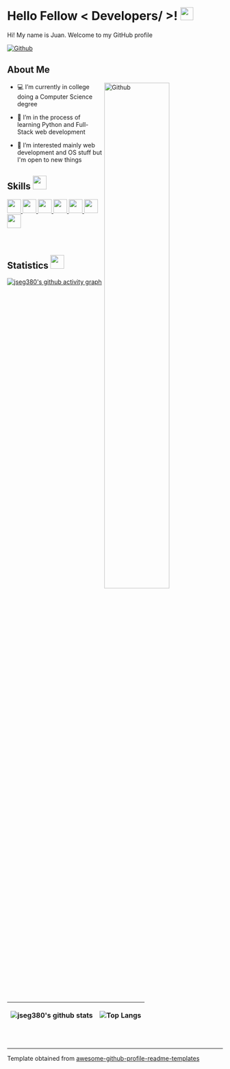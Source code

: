 <h1> Hello Fellow < Developers/ >! <img src = "https://raw.githubusercontent.com/MartinHeinz/MartinHeinz/master/wave.gif" width = 30px> </h1>

<div size='20px'> Hi! My name is Juan. Welcome to my GitHub profile
</div>

[![Github](https://img.shields.io/github/followers/jseg380?label=Follow&style=social)](https://github.com/jseg380)

<h2> About Me </h2>

<img width="55%" align="right" alt="Github" src="https://raw.githubusercontent.com/onimur/.github/master/.resources/git-header.svg" />

- 💻 I’m currently in college doing a Computer Science degree
  
- 🌱 I’m in the process of learning Python and Full-Stack web development

- 👀 I’m interested mainly web development and OS stuff but I'm open to new things
  
<h2> Skills <img src = "https://media2.giphy.com/media/QssGEmpkyEOhBCb7e1/giphy.gif?cid=ecf05e47a0n3gi1bfqntqmob8g9aid1oyj2wr3ds3mg700bl&rid=giphy.gif" width = 32px> </h2>
<a href= https://github.com/jseg380?tab=repositories&q=&type=&language=cpp&sort= > <img width ='32px' src ='https://raw.githubusercontent.com/rahulbanerjee26/githubAboutMeGenerator/main/icons/cpp.svg'> </a>
<a href= https://github.com/jseg380?tab=repositories&q=&type=&language=python&sort= > <img width ='32px' src ='https://raw.githubusercontent.com/rahulbanerjee26/githubAboutMeGenerator/main/icons/python.svg'> </a>
<a href= https://github.com/jseg380?tab=repositories&q=&type=&language=html&sort= > <img width ='32px' src ='https://raw.githubusercontent.com/rahulbanerjee26/githubAboutMeGenerator/main/icons/html.svg'> </a>
<a href= https://github.com/jseg380?tab=repositories&q=&type=&language=css&sort= > <img width ='32px' src ='https://raw.githubusercontent.com/rahulbanerjee26/githubAboutMeGenerator/main/icons/css.svg'> </a>
<a href= https://github.com/jseg380?tab=repositories&q=&type=&language=javascript&sort= > <img width ='32px' src ='https://raw.githubusercontent.com/rahulbanerjee26/githubAboutMeGenerator/main/icons/javascript.svg'> </a>
<a href= https://github.com/jseg380?tab=repositories&q=&type=&language=c&sort= > <img width ='32px' src ='https://raw.githubusercontent.com/rahulbanerjee26/githubAboutMeGenerator/main/icons/c.svg'> </a>
<a href= https://github.com/jseg380?tab=repositories&q=&type=&language=git&sort= > <img width ='32px' src ='https://raw.githubusercontent.com/rahulbanerjee26/githubAboutMeGenerator/main/icons/git.svg'> </a>

<br>
<br>
<br>

<h2> Statistics <img src = "https://jonmgomes.com/wp-content/uploads/2020/03/4_Bar_Chart_10_Seconds.gif" width = 32px> </h2>
  
[![jseg380's github activity graph](https://github-readme-activity-graph.vercel.app/graph?username=jseg380&theme=tokyo-night)](https://github.com/ashutosh00710/github-readme-activity-graph)

<br>

| <p align="center">![jseg380's github stats](https://github-readme-stats.vercel.app/api?username=jseg380&show_icons=true&theme=tokyonight)</p> | <p align="center">![Top Langs](https://github-readme-stats.vercel.app/api/top-langs/?username=jseg380&exclude_repo=University,Inteligencia-artificial,Estructuras-datos&layout=donut&theme=tokyonight)</p> |
| --- | --- |

<br>

-----
Template obtained from [awesome-github-profile-readme-templates](https://github.com/durgeshsamariya/awesome-github-profile-readme-templates)
